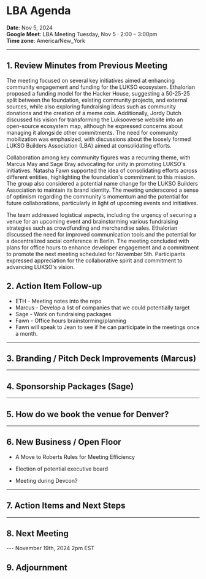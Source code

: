 # LBA Agenda

**Date**: Nov 5, 2024  
**Google Meet**: LBA Meeting Tuesday, Nov 5 · 2:00 – 3:00pm  
**Time zone**: America/New_York

---

## 1. Review Minutes from Previous Meeting
The meeting focused on several key initiatives aimed at enhancing community engagement and funding for the LUKSO ecosystem. Ethalorian proposed a funding model for the Hacker House, suggesting a 50-25-25 split between the foundation, existing community projects, and external sources, while also exploring fundraising ideas such as community donations and the creation of a meme coin. Additionally, Jordy Dutch discussed his vision for transforming the Luksooverse website into an open-source ecosystem map, although he expressed concerns about managing it alongside other commitments. The need for community mobilization was emphasized, with discussions about the loosely formed LUKSO Builders Association (LBA) aimed at consolidating efforts.

Collaboration among key community figures was a recurring theme, with Marcus May and Sage Bray advocating for unity in promoting LUKSO's initiatives. Natasha Fawn supported the idea of consolidating efforts across different entities, highlighting the foundation's commitment to this mission. The group also considered a potential name change for the LUKSO Builders Association to maintain its brand identity. The meeting underscored a sense of optimism regarding the community's momentum and the potential for future collaborations, particularly in light of upcoming events and initiatives.

The team addressed logistical aspects, including the urgency of securing a venue for an upcoming event and brainstorming various fundraising strategies such as crowdfunding and merchandise sales. Ethalorian discussed the need for improved communication tools and the potential for a decentralized social conference in Berlin. The meeting concluded with plans for office hours to enhance developer engagement and a commitment to promote the next meeting scheduled for November 5th. Participants expressed appreciation for the collaborative spirit and commitment to advancing LUKSO's vision.

## 2. Action Item Follow-up
  - ETH - Meeting notes into the repo
  - Marcus - Develop a list of companies that we could potentially target
  - Sage - Work on fundraising packages
  - Fawn - Office hours brainstorming/planning
  - Fawn will speak to Jean to see if he can participate in the meetings once a month.


---

## 3. Branding / Pitch Deck Improvements (Marcus)
---

## 4. Sponsorship Packages (Sage)
---

## 5. How do we book the venue for Denver?
---

## 6. New Business / Open Floor
  - A Move to Roberts Rules for Meeting Efficiency
  - Election of potential executive board

  - Meeting during Devcon?
  
---

## 7. Action Items and Next Steps
 
---

## 8. Next Meeting

---  November 19th, 2024 2pm EST

## 9. Adjournment
